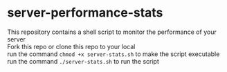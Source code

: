 # server-performance-stats
This repository contains a shell script to monitor the performance of your server<br>
Fork this repo or clone this repo to your local<br>
run the command `chmod +x server-stats.sh` to make the script executable<br>
run the command `./server-stats.sh` to run the script<br>
